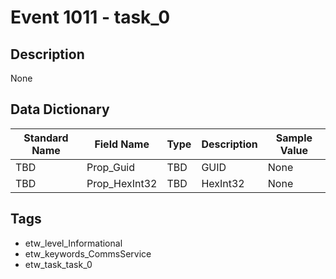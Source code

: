 # Event 1011 - task_0

## Description
None

## Data Dictionary
|Standard Name|Field Name|Type|Description|Sample Value|
|---|---|---|---|---|
|TBD|Prop_Guid|TBD|GUID|None|None|
|TBD|Prop_HexInt32|TBD|HexInt32|None|None|

## Tags
* etw_level_Informational
* etw_keywords_CommsService
* etw_task_task_0